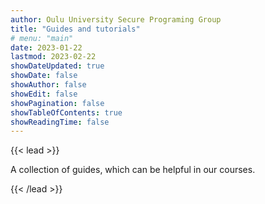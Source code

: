 ```yaml
---
author: Oulu University Secure Programing Group
title: "Guides and tutorials"
# menu: "main"
date: 2023-01-22
lastmod: 2023-02-22
showDateUpdated: true
showDate: false
showAuthor: false
showEdit: false
showPagination: false
showTableOfContents: true
showReadingTime: false
---
```


{{< lead >}}

A collection of guides, which can be helpful in our courses.

{{< /lead >}}